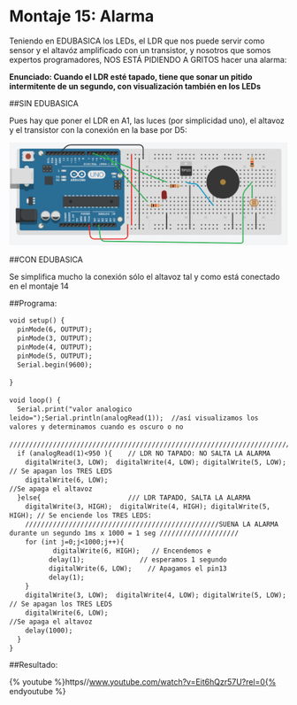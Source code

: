 
# Montaje 15: Alarma

Teniendo en EDUBASICA los LEDs, el LDR que nos puede servir como sensor y el altavóz amplificado con un transistor, y nosotros que somos expertos programadores, NOS ESTÁ PIDIENDO A GRITOS hacer una alarma:

**Enunciado: Cuando el LDR esté tapado, tiene que sonar un pitido intermitente de un segundo, con visualización también en los LEDs**

##SIN EDUBASICA

Pues hay que poner el LDR en A1, las luces (por simplicidad uno), el altavoz y el transistor con la conexión en la base por D5:

![](/assets/sin-edubasica-alarm.png)

##CON EDUBASICA

Se simplifica mucho la conexión sólo el altavoz tal y como está conectado en el montaje 14

##Programa:

```cpp+lineNumbers:true
void setup() {
  pinMode(6, OUTPUT);
  pinMode(3, OUTPUT); 
  pinMode(4, OUTPUT); 
  pinMode(5, OUTPUT); 
  Serial.begin(9600);
  
}

void loop() {
  Serial.print("valor analogico leido=");Serial.println(analogRead(1));  //así visualizamos los valores y determinamos cuando es oscuro o no
  ///////////////////////////////////////////////////////////////////////////////////////////////////////////////////////
  if (analogRead(1)<950 ){    // LDR NO TAPADO: NO SALTA LA ALARMA
    digitalWrite(3, LOW);  digitalWrite(4, LOW); digitalWrite(5, LOW); // Se apagan los TRES LEDS
    digitalWrite(6, LOW);                                             //Se apaga el altavoz
  }else{                      /// LDR TAPADO, SALTA LA ALARMA 
    digitalWrite(3, HIGH);  digitalWrite(4, HIGH); digitalWrite(5, HIGH); // Se enciende los TRES LEDS: 
    /////////////////////////////////////////////////SUENA LA ALARMA durante un segundo 1ms x 1000 = 1 seg ////////////////////
    for (int j=0;j<1000;j++){
           digitalWrite(6, HIGH);   // Encendemos e
          delay(1);              // esperamos 1 segundo
          digitalWrite(6, LOW);    // Apagamos el pin13  
          delay(1);        
    }
    digitalWrite(3, LOW);  digitalWrite(4, LOW); digitalWrite(5, LOW); // Se apagan los TRES LEDS
    digitalWrite(6, LOW);                                             //Se apaga el altavoz
    delay(1000);
  }  
}
```

##Resultado:

{% youtube %}https//www.youtube.com/watch?v=Eit6hQzr57U?rel=0{% endyoutube %}


